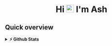 
<h1 align="center">Hi <img src="https://media.giphy.com/media/hvRJCLFzcasrR4ia7z/giphy.gif" width="25px"> I'm Ash  </h1> 


## Quick overview
<details>	
  <summary><b>⚡ Github Stats</b></summary>

[![Repos Badge](https://badges.pufler.dev/repos/hrksingh)](https://badges.pufler.dev)


![Commits Badge](https://badges.pufler.dev/commits/monthly/hrksingh)


<p> <img align="center"  src="https://github-readme-stats.vercel.app/api/top-langs/?username=hrksingh&theme=material-palenight&langs_count=10" /><p>
<p><img align="center"  src="https://github-readme-stats.anuraghazra1.vercel.app/api?username=hrksingh&show_icons=true&include_all_commits=true&theme=material-palenight" alt="hrksingh's github stats" /></p>
</details>
